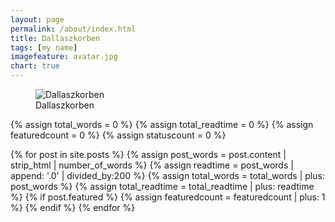 ```yaml
---
layout: page
permalink: /about/index.html
title: Dallaszkorben
tags: [my name]
imagefeature: avatar.jpg
chart: true
---
```

<figure>
  <img src="{{ site.url }}/images/avatar.jpg" alt="Dallaszkorben">
  <figcaption>Dallaszkorben</figcaption>
</figure>


{% assign total_words = 0 %}
{% assign total_readtime = 0 %}
{% assign featuredcount = 0 %}
{% assign statuscount = 0 %}

{% for post in site.posts %}
    {% assign post_words = post.content | strip_html | number_of_words %}
    {% assign readtime = post_words | append: '.0' | divided_by:200 %}
    {% assign total_words = total_words | plus: post_words %}
    {% assign total_readtime = total_readtime | plus: readtime %}
    {% if post.featured %}
    {% assign featuredcount = featuredcount | plus: 1 %}
    {% endif %}
{% endfor %}


